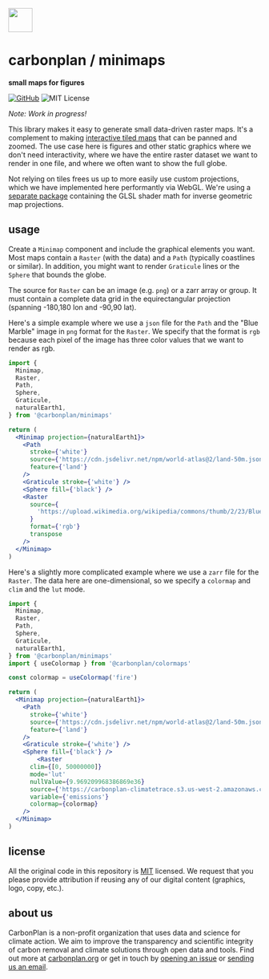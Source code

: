 <img
  src='https://carbonplan-assets.s3.amazonaws.com/monogram/dark-small.png'
  height='48'
/>

# carbonplan / minimaps

**small maps for figures**

[![GitHub][github-badge]][github]
![MIT License][]

[github]: https://github.com/carbonplan/maps
[github-badge]: https://badgen.net/badge/-/github?icon=github&label
[mit license]: https://badgen.net/badge/license/MIT/blue

_Note: Work in progress!_

This library makes it easy to generate small data-driven raster maps. It's a complement to making [interactive tiled maps](https://github.com/carbonplan/maps) that can be panned and zoomed. The use case here is figures and other static graphics where we don't need interactivity, where we have the entire raster dataset we want to render in one file, and where we often want to show the full globe.

Not relying on tiles frees us up to more easily use custom projections, which we have implemented here performantly via WebGL. We're using a [separate package](https://github.com/carbonplan/glsl-geo-projection) containing the GLSL shader math for inverse geometric map projections.

## usage

Create a `Minimap` component and include the graphical elements you want. Most maps contain a `Raster` (with the data) and a `Path` (typically coastlines or similar). In addition, you might want to render `Graticule` lines or the `Sphere` that bounds the globe.

The source for `Raster` can be an image (e.g. `png`) or a zarr array or group. It must contain a complete data grid in the equirectangular projection (spanning -180,180 lon and -90,90 lat).

Here's a simple example where we use a `json` file for the `Path` and the "Blue Marble" image in `png` format for the `Raster`. We specify that the format is `rgb` because each pixel of the image has three color values that we want to render as rgb.

```jsx
import {
  Minimap,
  Raster,
  Path,
  Sphere,
  Graticule,
  naturalEarth1,
} from '@carbonplan/minimaps'

return (
  <Minimap projection={naturalEarth1}>
    <Path
      stroke={'white'}
      source={'https://cdn.jsdelivr.net/npm/world-atlas@2/land-50m.json'}
      feature={'land'}
    />
    <Graticule stroke={'white'} />
    <Sphere fill={'black'} />
    <Raster
      source={
        'https://upload.wikimedia.org/wikipedia/commons/thumb/2/23/Blue_Marble_2002.png/2880px-Blue_Marble_2002.png'
      }
      format={'rgb'}
      transpose
    />
  </Minimap>
)
```

Here's a slightly more complicated example where we use a `zarr` file for the `Raster`. The data here are one-dimensional, so we specify a `colormap` and `clim` and the `lut` mode.

```jsx
import {
  Minimap,
  Raster,
  Path,
  Sphere,
  Graticule,
  naturalEarth1,
} from '@carbonplan/minimaps'
import { useColormap } from '@carbonplan/colormaps'

const colormap = useColormap('fire')

return (
  <Minimap projection={naturalEarth1}>
    <Path
      stroke={'white'}
      source={'https://cdn.jsdelivr.net/npm/world-atlas@2/land-50m.json'}
      feature={'land'}
    />
    <Graticule stroke={'white'} />
    <Sphere fill={'black'} />
        <Raster
      clim={[0, 50000000]}
      mode='lut'
      nullValue={9.969209968386869e36}
      source={'https://carbonplan-climatetrace.s3.us-west-2.amazonaws.com/v0.4/blog/total_emissions.zarr'}
      variable={'emissions'}
      colormap={colormap}
    />
  </Minimap>
)
```

## license

All the original code in this repository is [MIT](https://choosealicense.com/licenses/mit/) licensed. We request that you please provide attribution if reusing any of our digital content (graphics, logo, copy, etc.).

## about us

CarbonPlan is a non-profit organization that uses data and science for climate action. We aim to improve the transparency and scientific integrity of carbon removal and climate solutions through open data and tools. Find out more at [carbonplan.org](https://carbonplan.org/) or get in touch by [opening an issue](https://github.com/carbonplan/maps/issues/new) or [sending us an email](mailto:hello@carbonplan.org).
